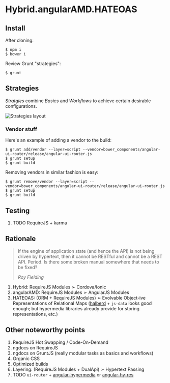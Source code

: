 # Hybrid.angularAMD.HATEOAS


## Install

After cloning:

    $ npm i
    $ bower i

Review Grunt "strategies":

    $ grunt


## Strategies

*Stratgies* combine *Basics* and *Workflows* to achieve certain desirable configurations.

<img src="https://git.kpd-i.com/aalexander/Hybrid.angularAMD.HATEOAS/raw/master/resources/grunt-default.png" alt="Strategies layout"/>


### Vendor stuff

Here's an example of adding a vendor to the build:

    $ grunt add/vendor --layer=script --vendor=bower_components/angular-ui-router/release/angular-ui-router.js
    $ grunt setup
    $ grunt build

Removing vendors in similar fashion is easy:

    $ grunt remove/vendor --layer=script --vendor=bower_components/angular-ui-router/release/angular-ui-router.js
    $ grunt setup
    $ grunt build


## Testing

1. TODO RequireJS + karma


## Rationale

<blockquote>
<p>If the engine of application state (and hence the API) is not being driven by hypertext, then it cannot be RESTful and cannot be a REST API. Period. Is there some broken manual somewhere that needs to be fixed?</p>
<div><cite>Roy Fielding</cite></div>
</blockquote>

1. Hybrid: RequireJS Modules ➢ Cordova/Ionic
2. angularAMD: RequireJS Modules ➢ AngularJS Modules
3. HATEOAS: (ORM + RequireJS Modules) ➢ Evolvable Object-ive Representations of Relational Maps ([halberd][halberd] + `js-data` looks good enough; but hypermedia libraries already provide for storing representations, etc.)


## Other noteworthy points

1. RequireJS Hot Swapping / Code-On-Demand
2. ngdocs on RequireJS
3. ngdocs on GruntJS (really modular tasks as basics and workflows)
4. Organic CSS
5. Optimized builds
5. Layering: (RequireJS Modules + DualApi) ➢ Hypertext Passing
6. TODO `ui-router` + [angular-hypermedia][angular-hypermedia] or [angular-hy-res][angular-hy-res]


[halberd]: https://github.com/jpbochi/halberd
[angular-hypermedia]: https://github.com/jcassee/angular-hypermedia
[angular-hy-res]: https://github.com/petejohanson/angular-hy-res
